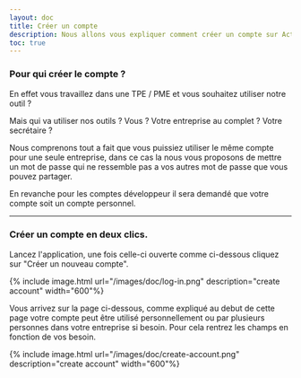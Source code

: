```yaml
---
layout: doc
title: Créer un compte
description: Nous allons vous expliquer comment créer un compte sur Actics, le procédé est très simple et vous ne regarderez probablement pas cette page. Mais nous avons quelques informations à vous donner. 
toc: true
---
```



### Pour qui créer le compte ?

En effet vous travaillez dans une TPE / PME et vous souhaitez utiliser notre outil ? 

Mais qui va utiliser nos outils ? Vous ? Votre entreprise au complet ? Votre secrétaire ? 

Nous comprenons tout a fait que vous puissiez utiliser le même compte pour une seule entreprise, dans ce cas la nous vous proposons de mettre un mot de passe qui ne ressemble pas a vos autres mot de passe que vous pouvez partager. 

En revanche pour les comptes développeur il sera demandé que votre compte soit un compte personnel. 

----------------------------------

### Créer un compte en deux clics. 

Lancez l'application, une fois celle-ci ouverte comme ci-dessous cliquez sur "Créer un nouveau compte".

{% include image.html url="/images/doc/log-in.png" description="create account" width="600"%}

Vous arrivez sur la page ci-dessous, comme expliqué au debut de cette page votre compte peut être utilisé personnellement ou par plusieurs personnes dans votre entreprise si besoin. Pour cela rentrez les champs en fonction de vos besoin. 

{% include image.html url="/images/doc/create-account.png" description="create account" width="600"%}